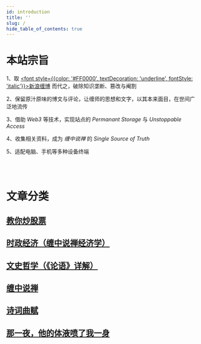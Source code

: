 ```yaml
---
id: introduction
title: ''
slug: /
hide_table_of_contents: true
---
```


<div style={{textAlign:'center'}}>

# 本站宗旨

<div style={{color: '#FF0000', fontSize: '18px', fontWeight: 'bold', display: 'inline-block', textAlign: 'left'}}>

1、取 [<font style={{color: '#FF0000', textDecoration: 'underline', fontStyle: 'italic'}}>新浪缠博</font>](http://blog.sina.com.cn/chzhshch) 而代之，破除知识垄断、篡改与阉割

2、保留原汁原味的博文与评论，让缠师的思想和文字，以其本来面目，在世间广泛地流传

3、借助 *Web3* 等技术，实现站点的 *Permanant Storage* 与 *Unstoppable Access*

4、收集相关资料，成为 *缠中说禅* 的 *Single Source of Truth*

5、适配电脑、手机等多种设备终端
</div>
<br/><br/>

# 文章分类

## [教你炒股票](stocks/001)

## [时政经济（缠中说禅经济学）](economics/20060225)

## [文史哲学（《论语》详解）](confucius/20060204)

## [缠中说禅](zen/intro)

## [诗词曲赋](poems/linjiangxian)

## [那一夜，他的体液喷了我一身](fluid/01)

</div>